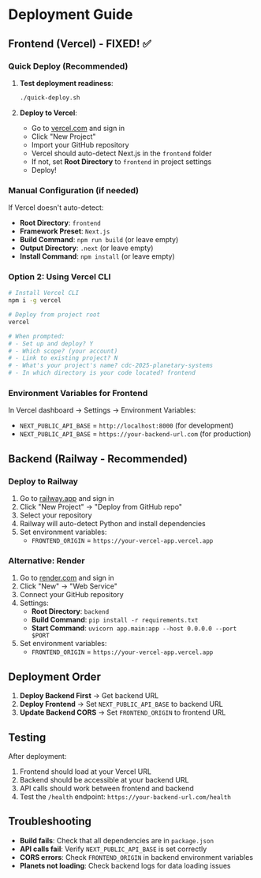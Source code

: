 # Deployment Guide

## Frontend (Vercel) - FIXED! ✅

### Quick Deploy (Recommended)

1. **Test deployment readiness**:
   ```bash
   ./quick-deploy.sh
   ```

2. **Deploy to Vercel**:
   - Go to [vercel.com](https://vercel.com) and sign in
   - Click "New Project"
   - Import your GitHub repository
   - Vercel should auto-detect Next.js in the `frontend` folder
   - If not, set **Root Directory** to `frontend` in project settings
   - Deploy!

### Manual Configuration (if needed)

If Vercel doesn't auto-detect:
- **Root Directory**: `frontend`
- **Framework Preset**: `Next.js`
- **Build Command**: `npm run build` (or leave empty)
- **Output Directory**: `.next` (or leave empty)
- **Install Command**: `npm install` (or leave empty)

### Option 2: Using Vercel CLI

```bash
# Install Vercel CLI
npm i -g vercel

# Deploy from project root
vercel

# When prompted:
# - Set up and deploy? Y
# - Which scope? (your account)
# - Link to existing project? N
# - What's your project's name? cdc-2025-planetary-systems
# - In which directory is your code located? frontend
```

### Environment Variables for Frontend

In Vercel dashboard → Settings → Environment Variables:
- `NEXT_PUBLIC_API_BASE` = `http://localhost:8000` (for development)
- `NEXT_PUBLIC_API_BASE` = `https://your-backend-url.com` (for production)

## Backend (Railway - Recommended)

### Deploy to Railway

1. Go to [railway.app](https://railway.app) and sign in
2. Click "New Project" → "Deploy from GitHub repo"
3. Select your repository
4. Railway will auto-detect Python and install dependencies
5. Set environment variables:
   - `FRONTEND_ORIGIN` = `https://your-vercel-app.vercel.app`

### Alternative: Render

1. Go to [render.com](https://render.com) and sign in
2. Click "New" → "Web Service"
3. Connect your GitHub repository
4. Settings:
   - **Root Directory**: `backend`
   - **Build Command**: `pip install -r requirements.txt`
   - **Start Command**: `uvicorn app.main:app --host 0.0.0.0 --port $PORT`
5. Set environment variables:
   - `FRONTEND_ORIGIN` = `https://your-vercel-app.vercel.app`

## Deployment Order

1. **Deploy Backend First** → Get backend URL
2. **Deploy Frontend** → Set `NEXT_PUBLIC_API_BASE` to backend URL
3. **Update Backend CORS** → Set `FRONTEND_ORIGIN` to frontend URL

## Testing

After deployment:
1. Frontend should load at your Vercel URL
2. Backend should be accessible at your backend URL
3. API calls should work between frontend and backend
4. Test the `/health` endpoint: `https://your-backend-url.com/health`

## Troubleshooting

- **Build fails**: Check that all dependencies are in `package.json`
- **API calls fail**: Verify `NEXT_PUBLIC_API_BASE` is set correctly
- **CORS errors**: Check `FRONTEND_ORIGIN` in backend environment variables
- **Planets not loading**: Check backend logs for data loading issues
